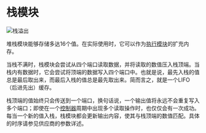 # 栈模块

![栈溢出](item:tis3d:module_stack)

堆栈模块能够存储多达16个值。在实际使用时，它可以作为[执行模块](module_execution.md)的扩充内存。

当栈不满时，栈模块会尝试从四个端口读取数据，并将读取的数值压入栈顶端。当栈内有数据时，它会尝试将顶端的数据写入四个端口中。也就是说，最先入栈的值总是最后取出来，而最后入栈的值总是最先取出来。简而言之，就是一个LIFO（后进先出）缓存。

栈顶端的值始终只会传送到一个端口，换句话说，一个输出值将永远不会重复写入多个端口；即使在一个[控制器](../block/controller.md)周期中出现多个读取操作时，也仅仅会有一次成功。每当一个新的值入栈，栈模块都会更新输出内容，使其与栈顶端的数值匹配。具体的时序请参见供应商的参数详述。
